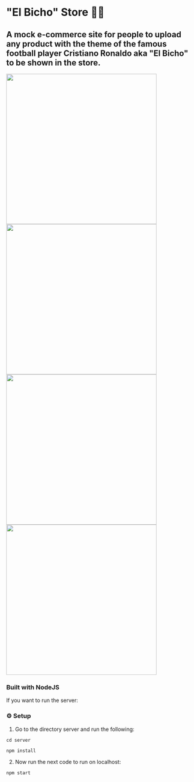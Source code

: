 # "El Bicho" Store 👕🐛
## A mock e-commerce site for people to upload any product with the theme of the famous football player Cristiano Ronaldo aka "El Bicho" to be shown in the store.

<p float="left">
  <img src="https://user-images.githubusercontent.com/69304255/172337037-3b4fcd18-217c-477c-8ec0-4aeee01f293d.png" width="400" />
  <img src="https://user-images.githubusercontent.com/69304255/172337045-9d2416d6-0372-45f0-948c-b8026b1a3e71.png" width="400" /> 
  <img src="https://user-images.githubusercontent.com/69304255/172337047-714c1681-e776-4fe5-a78b-e8fa830c290b.png" width="400" />
  <img src="https://user-images.githubusercontent.com/69304255/172337052-fdc36238-d351-4753-ad73-671ae947c320.png" width="400" />
</p>

### Built with NodeJS

If you want to run the server:

### ⚙️ Setup

1. Go to the directory server and run the following:

```cd server```

```npm install```

2. Now run the next code to run on localhost:

```npm start```
